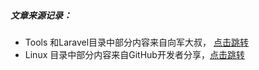 ##### 文章来源记录：

- Tools 和Laravel目录中部分内容来自向军大叔， [点击跳转](http://www.aoxiangjun.com/)
- Linux 目录中部分内容来自GitHub开发者分享，[点击跳转](https://github.com/Nick233333/phper-linux-gitbook)
